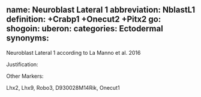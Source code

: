 name: Neuroblast Lateral 1
abbreviation: NblastL1
definition: +Crabp1 +Onecut2 +Pitx2
go:
shogoin: 
uberon:
categories: Ectodermal
synonyms:
---

Neuroblast Lateral 1 according to La Manno et al. 2016

Justification:

Other Markers:

Lhx2, Lhx9, Robo3, D930028M14Rik, Onecut1